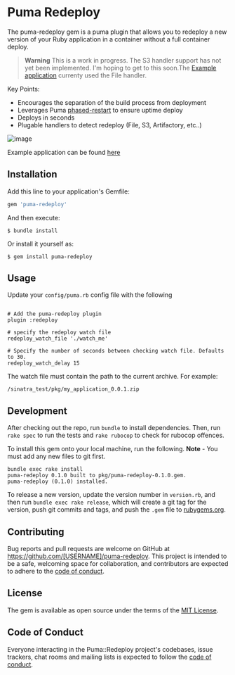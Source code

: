 # Puma Redeploy

The puma-redeploy gem is a puma plugin that allows you to redeploy a new version of your Ruby application in a container without a full container deploy. 

> **Warning**
> This is a work in progress. The S3 handler support has not yet been implemented. I'm hoping to get to this soon.The [Example application](https://github.com/tbeauvais/puma-redeploy-test-app) currenty used the File handler. 


Key Points:
* Encourages the separation of the build process from deployment
* Leverages Puma [phased-restart](https://github.com/puma/puma/blob/master/docs/restart.md#phased-restart) to ensure uptime deploy
* Deploys in seconds
* Plugable handlers to detect redeploy (File, S3, Artifactory, etc..)


![image](https://user-images.githubusercontent.com/121275/219976698-80575b17-17b7-4861-8c10-675f3f615e25.png)


Example application can be found [here](https://github.com/tbeauvais/puma-redeploy-test-app)


## Installation

Add this line to your application's Gemfile:

```ruby
gem 'puma-redeploy'
```

And then execute:

    $ bundle install

Or install it yourself as:

    $ gem install puma-redeploy

## Usage

Update your `config/puma.rb` config file with the following
```

# Add the puma-redeploy plugin
plugin :redeploy

# specify the redeploy watch file
redeploy_watch_file './watch_me'

# Specify the number of seconds between checking watch file. Defaults to 30.
redeploy_watch_delay 15

```

The watch file must contain the path to the current archive.
For example:
```
/sinatra_test/pkg/my_application_0.0.1.zip
```

## Development

After checking out the repo, run `bundle` to install dependencies. Then, run `rake spec` to run the tests and `rake rubocop` to check for rubocop offences. 

To install this gem onto your local machine, run the following. **Note** - You must add any new files to git first.

```text
bundle exec rake install
puma-redeploy 0.1.0 built to pkg/puma-redeploy-0.1.0.gem.
puma-redeploy (0.1.0) installed.
```

To release a new version, update the version number in `version.rb`, and then run `bundle exec rake release`, which will create a git tag for the version, push git commits and tags, and push the `.gem` file to [rubygems.org](https://rubygems.org).

## Contributing

Bug reports and pull requests are welcome on GitHub at https://github.com/[USERNAME]/puma-redeploy. This project is intended to be a safe, welcoming space for collaboration, and contributors are expected to adhere to the [code of conduct](https://github.com/[USERNAME]/puma-redeploy/blob/master/CODE_OF_CONDUCT.md).


## License

The gem is available as open source under the terms of the [MIT License](https://opensource.org/licenses/MIT).

## Code of Conduct

Everyone interacting in the Puma::Redeploy project's codebases, issue trackers, chat rooms and mailing lists is expected to follow the [code of conduct](https://github.com/[USERNAME]/puma-redeploy/blob/master/CODE_OF_CONDUCT.md).
